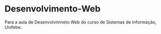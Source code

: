# Desenvolvimento-Web
Para a aula de Desenvolvimneto Web do curso de Sistemas de Informação, Unifebe.
